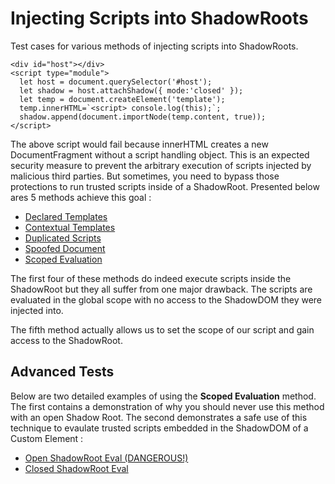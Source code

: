 # Injecting Scripts into ShadowRoots

Test cases for various methods of injecting scripts into ShadowRoots.

```
<div id="host"></div>
<script type="module">
  let host = document.querySelector('#host');
  let shadow = host.attachShadow({ mode:'closed' });
  let temp = document.createElement('template');
  temp.innerHTML=`<script> console.log(this);`;
  shadow.append(document.importNode(temp.content, true));
</script>
```

The above script would fail because innerHTML creates a new DocumentFragment without a script handling object. This is an expected security measure to prevent the arbitrary execution of scripts injected by malicious third parties. But sometimes, you need to bypass those protections to run trusted scripts inside of a ShadowRoot. Presented below ares 5 methods achieve this goal :

- [Declared Templates](./examples/declared.html)
- [Contextual Templates](./examples/contextual.html)
- [Duplicated Scripts](./examples/duped.html)
- [Spoofed Document](./examples/spoofed.html)
- [Scoped Evaluation](./examples/scoped.html)

The first four of these methods do indeed execute scripts inside the ShadowRoot but they all suffer from one major drawback. The scripts are evaluated in the global scope with no access to the ShadowDOM they were injected into.

The fifth method actually allows us to set the scope of our script and gain access to the ShadowRoot.

## Advanced Tests

Below are two detailed examples of using the **Scoped Evaluation** method. The first contains a demonstration of why you should never use this method with an open Shadow Root. The second demonstrates a safe use of this technique to evaulate trusted scripts embedded in the ShadowDOM of a Custom Element :

- [Open ShadowRoot Eval (DANGEROUS!)](./examples/dangerous.html)
- [Closed ShadowRoot Eval](./examples/closed.html)
